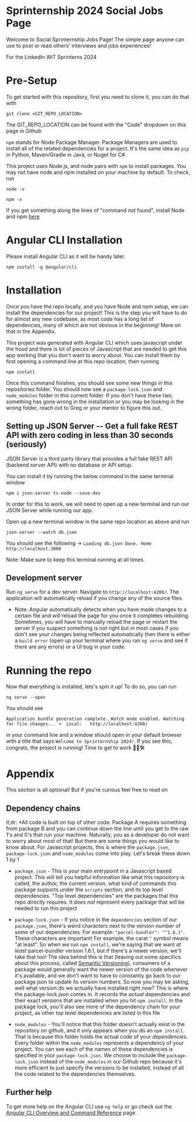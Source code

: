# Sprinternship 2024 Social Jobs Page

Welcome to Social Sprinternship Jobs Page! The simple page anyone can use to post or read others' interviews and jobs experiences! 

For the LinkedIn WiT Sprinterns 2024

# Pre-Setup

To get started with this repository, first you need to clone it, you can do that with

```shell
git clone <GIT_REPO_LOCATION>
```

The GIT_REPO_LOCATION can be found with the "Code" dropdown on this page in Github

`npm` stands for Node Package Manager. Package Managers are used to install all of the related dependencies for a project. It's the same idea as `pip` in Python, Maven/Gradle in Java, or Nuget for C#.

This project uses Node.js, and node pairs with `npm` to install packages. You may not have node and npm installed on your machine by default. To check, run

```shell
node -v
```

```shell
npm -v
```

If you get something along the lines of "command not found", install Node and npm [here](https://docs.npmjs.com/downloading-and-installing-node-js-and-npm)


# Angular CLI Installation
Please install Angular CLI as it will be handy later.

```shell
npm install -g @angular/cli
```

# Installation

Once you have the repo locally, and you have Node and npm setup, we can install the dependencies for our project! This is the step you will have to do for almost any new codebase, as most code has a long list of dependencies, many of which are not obvious in the beginning! More on that in the Appendix.

This project was generated with Angular CLI which uses javascript under the hood and there is 
lot of pieces of Javascript that are needed to get this app working that you don't want to worry about. You can install them by
first opening a command line at this repo location, then running

```shell
npm install
```

Once this command finishes, you should see some new things in this repositories folder. You should now see a `package-lock.json` and `node_modules` folder in this current folder. If you don't have these two, something has gone wrong in the installation or you may be looking in the wrong folder, reach out to Greg or your mentor to figure this out.

## Setting up JSON Server -- Get a full fake REST API with zero coding in less than 30 seconds (seriously)
JSON Server is a third party library that provides a full fake REST API (backend server API) with no database or API setup. 

You can install it by running the below command in the same terminal window
```shell
npm i json-server ts-node --save-dev
```

In order for this to work, we will need to open up a new terminal and run our JSON Server while running our app. 

Open up a new terminal window in the same repo location as above and run

```shell
json-server --watch db.json
```

You should see the following -> 
`Loading db.json Done. Home http://localhost:3000`


Note: Make sure to keep this terminal running at all times. 

## Development server
Run `ng serve` for a dev server. Navigate to `http://localhost:4200/`. The application will automatically reload if you change any of the source files.

- Note:  Angular automatically detects when you have made changes to a certain file and will reload the page for you once it completes rebuilding. Sometimes, you will have to manually reload the page or restart the server if you suspect something is not right but in most cases if you don't see your changes being reflected automatically then there is either a `build error` (open up your terminal where you ran `ng serve` and see if there are any errors) or a UI bug in your code.


# Running the repo

Now that everything is installed, lets's spin it up! To do so, you can run

```shell
ng serve --open
```

You should see

`Application bundle generation complete.
Watch mode enabled. Watching for file changes...
  ➜  Local:   http://localhost:4200/`

in your command line and a window should open in your default browser with a title that says `Welcome to Sprinternship 2024!`. If you see this, congrats, the project is running! Time to get to work 👷‍♀️🛠


# Appendix

This section is all optional! But if you're curious feel free to read on

## Dependency chains

tl;dr: \*All code is built on top of other code. Package A requires something from package B and you can continue down the line until you get to the raw 1's and 0's that run your machine. Naturally, you as a developer do not want to worry about most of that! But there are some things you would like to know about. For Javascript projects, this is where the `package.json`, `package-lock.json` and `node_modules` come into play. Let's break these down 1 by 1

- `package.json` - This is your main entrypoint in a Javascript based project. This will tell you helpful information like what this repository is called, the author, the current version, what kind of commands this package supports under the `scripts` section, and its top level dependencies. "Top level dependencies" are the packages that this repo _directly_ requires. It _does not_ represent every package that will be needed to run this project

- `package-lock.json` - If you notice in the `dependencies` section of our `package.json`, there's weird characters next to the version number of some of our dependencies. For example: `"parcel-bundler": "^1.6.1"`. These characters are important! For example, the carat `^` symbol means "at least". So when we run `npm install`, we're saying that we want _at least_ parcel-bundler version 1.6.1, but if there's a newer version, we'll take that too! The idea behind this is that (leaving out some specifics about this process, called [Semantic Versioning](https://docs.npmjs.com/about-semantic-versioning)), consumers of a package would generally want the newer version of the code whenever it's available, and we don't want to have to constantly go back to our package.json to update its version numbers. So now you may be asking, well what version do we actually have installed right now? This is where the package-lock.json comes in. It records the _actual_ dependencies and their exact versions that are installed when you hit `npm install`. In the package lock, you'll also see more of the dependency chain for your project, as other top level dependencies are listed in this file

- `node_modules` - You'll notice that this folder doesn't actually exist in the repository on github, and it only appears when you do an `npm install`. That is because this folder holds the actual code of your _dependencies_. Every folder within the `node_modules` represents a dependency of your project. You can see each of the names of these dependencies is specified in your `package-lock.json`. We choose to include the `package-lock.json` instead of the `node_modules` in our Github repo because it's more efficient to just specify the versions to be installed, instead of all the code related to the dependencies themselves.

## Further help

To get more help on the Angular CLI use `ng help` or go check out the [Angular CLI Overview and Command Reference](https://angular.io/cli) page.



